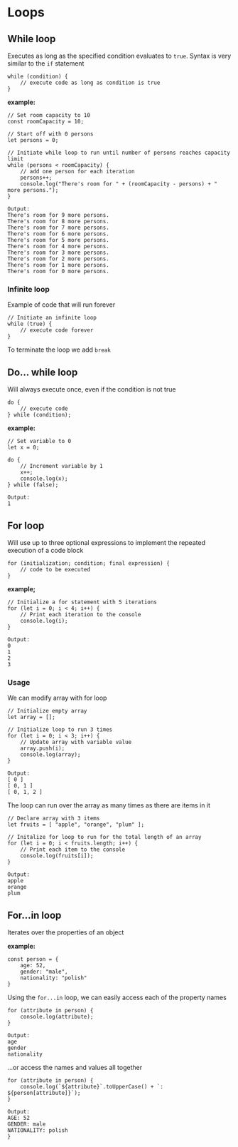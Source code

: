 # Loops

## While loop

Executes as long as the specified condition evaluates to `true`.
Syntax is very similar to the `if` statement
````
while (condition) {
    // execute code as long as condition is true
}
````

__example:__
````
// Set room capacity to 10
const roomCapacity = 10;

// Start off with 0 persons
let persons = 0;

// Initiate while loop to run until number of persons reaches capacity limit
while (persons < roomCapacity) {
    // add one person for each iteration
    persons++;
    console.log("There's room for " + (roomCapacity - persons) + " more persons.");
}
````
````
Output:
There's room for 9 more persons.
There's room for 8 more persons.
There's room for 7 more persons.
There's room for 6 more persons.
There's room for 5 more persons.
There's room for 4 more persons.
There's room for 3 more persons.
There's room for 2 more persons.
There's room for 1 more persons.
There's room for 0 more persons.
````

### Infinite loop
Example of code that will run forever
````
// Initiate an infinite loop
while (true) {
    // execute code forever
}
````
To terminate the loop we add `break` 

## Do... while loop
Will always execute once, even if the condition is not true
````
do {
    // execute code
} while (condition);
````
__example:__
````
// Set variable to 0
let x = 0;

do {
    // Increment variable by 1
    x++;
    console.log(x);
} while (false);
````
````
Output:
1
````

## For loop

Will use up to three optional expressions to implement 
the repeated execution of a code block

````
for (initialization; condition; final expression) {
    // code to be executed
}
````
__example;__
````
// Initialize a for statement with 5 iterations
for (let i = 0; i < 4; i++) {
    // Print each iteration to the console
    console.log(i);
}
````
````
Output:
0
1
2
3
````
### Usage
We can modify array with for loop
````
// Initialize empty array
let array = [];

// Initialize loop to run 3 times
for (let i = 0; i < 3; i++) {
    // Update array with variable value
    array.push(i);
    console.log(array);
}
````
````
Output:
[ 0 ]
[ 0, 1 ]
[ 0, 1, 2 ]
````
The loop can run over the array as many times as there are items in it
````
// Declare array with 3 items
let fruits = [ "apple", "orange", "plum" ];

// Initalize for loop to run for the total length of an array
for (let i = 0; i < fruits.length; i++) {
    // Print each item to the console
    console.log(fruits[i]);
}
````
````
Output:
apple
orange
plum
````

## For...in loop
Iterates over the properties of an object

__example:__
````
const person = {
    age: 52,
    gender: "male",
    nationality: "polish"
}
````
Using the `for...in` loop, we can easily 
access each of the property names
````
for (attribute in person) {
    console.log(attribute);
}
````
````
Output:
age
gender
nationality
````
...or access the names and values all together
````
for (attribute in person) {
    console.log(`${attribute}`.toUpperCase() + `: ${person[attribute]}`);
}
````
````
Output:
AGE: 52
GENDER: male
NATIONALITY: polish
}
````
